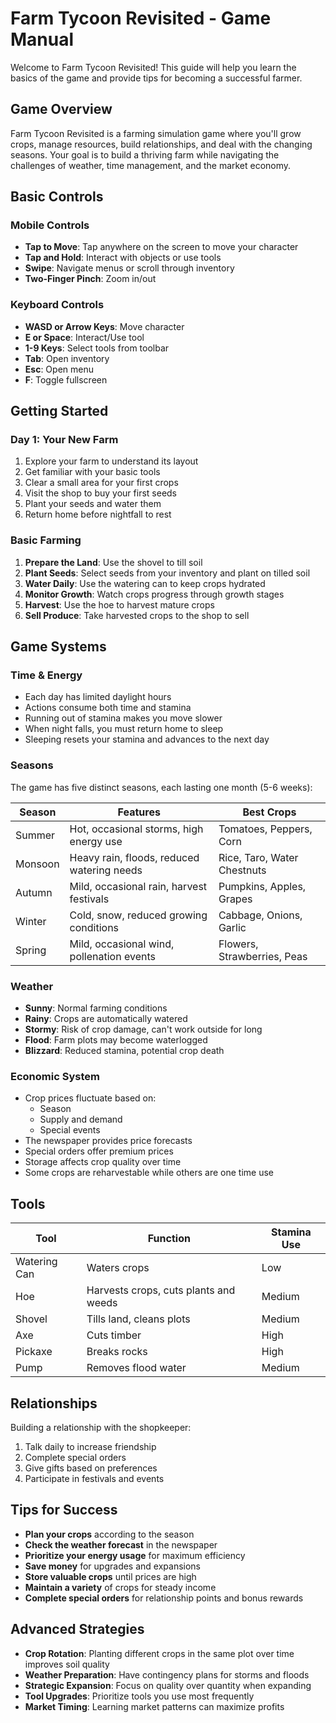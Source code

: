 # Farm Tycoon Revisited - Game Manual

Welcome to Farm Tycoon Revisited! This guide will help you learn the basics of the game and provide tips for becoming a successful farmer.

## Game Overview

Farm Tycoon Revisited is a farming simulation game where you'll grow crops, manage resources, build relationships, and deal with the changing seasons. Your goal is to build a thriving farm while navigating the challenges of weather, time management, and the market economy.

## Basic Controls

### Mobile Controls
- **Tap to Move**: Tap anywhere on the screen to move your character
- **Tap and Hold**: Interact with objects or use tools
- **Swipe**: Navigate menus or scroll through inventory
- **Two-Finger Pinch**: Zoom in/out

### Keyboard Controls
- **WASD or Arrow Keys**: Move character
- **E or Space**: Interact/Use tool
- **1-9 Keys**: Select tools from toolbar
- **Tab**: Open inventory
- **Esc**: Open menu
- **F**: Toggle fullscreen

## Getting Started

### Day 1: Your New Farm
1. Explore your farm to understand its layout
2. Get familiar with your basic tools
3. Clear a small area for your first crops
4. Visit the shop to buy your first seeds
5. Plant your seeds and water them
6. Return home before nightfall to rest

### Basic Farming
1. **Prepare the Land**: Use the shovel to till soil
2. **Plant Seeds**: Select seeds from your inventory and plant on tilled soil
3. **Water Daily**: Use the watering can to keep crops hydrated
4. **Monitor Growth**: Watch crops progress through growth stages
5. **Harvest**: Use the hoe to harvest mature crops
6. **Sell Produce**: Take harvested crops to the shop to sell

## Game Systems

### Time & Energy
- Each day has limited daylight hours
- Actions consume both time and stamina
- Running out of stamina makes you move slower
- When night falls, you must return home to sleep
- Sleeping resets your stamina and advances to the next day

### Seasons
The game has five distinct seasons, each lasting one month (5-6 weeks):

| Season | Features | Best Crops |
|--------|----------|------------|
| Summer | Hot, occasional storms, high energy use | Tomatoes, Peppers, Corn |
| Monsoon | Heavy rain, floods, reduced watering needs | Rice, Taro, Water Chestnuts |
| Autumn | Mild, occasional rain, harvest festivals | Pumpkins, Apples, Grapes |
| Winter | Cold, snow, reduced growing conditions | Cabbage, Onions, Garlic |
| Spring | Mild, occasional wind, pollenation events | Flowers, Strawberries, Peas |

### Weather
- **Sunny**: Normal farming conditions
- **Rainy**: Crops are automatically watered
- **Stormy**: Risk of crop damage, can't work outside for long
- **Flood**: Farm plots may become waterlogged
- **Blizzard**: Reduced stamina, potential crop death

### Economic System
- Crop prices fluctuate based on:
  - Season
  - Supply and demand
  - Special events
- The newspaper provides price forecasts
- Special orders offer premium prices
- Storage affects crop quality over time
- Some crops are reharvestable while others are one time use

## Tools

| Tool | Function | Stamina Use |
|------|----------|-------------|
| Watering Can | Waters crops | Low |
| Hoe | Harvests crops, cuts plants and weeds | Medium |
| Shovel | Tills land, cleans plots | Medium |
| Axe | Cuts timber | High |
| Pickaxe | Breaks rocks | High |
| Pump | Removes flood water | Medium |

## Relationships

Building a relationship with the shopkeeper:
1. Talk daily to increase friendship
2. Complete special orders
3. Give gifts based on preferences
4. Participate in festivals and events

## Tips for Success

- **Plan your crops** according to the season
- **Check the weather forecast** in the newspaper
- **Prioritize your energy usage** for maximum efficiency
- **Save money** for upgrades and expansions
- **Store valuable crops** until prices are high
- **Maintain a variety** of crops for steady income
- **Complete special orders** for relationship points and bonus rewards

## Advanced Strategies

- **Crop Rotation**: Planting different crops in the same plot over time improves soil quality
- **Weather Preparation**: Have contingency plans for storms and floods
- **Strategic Expansion**: Focus on quality over quantity when expanding
- **Tool Upgrades**: Prioritize tools you use most frequently
- **Market Timing**: Learning market patterns can maximize profits 